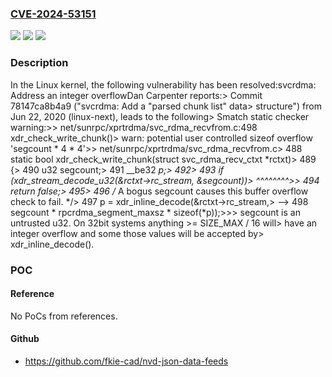### [CVE-2024-53151](https://cve.mitre.org/cgi-bin/cvename.cgi?name=CVE-2024-53151)
![](https://img.shields.io/static/v1?label=Product&message=Linux&color=blue)
![](https://img.shields.io/static/v1?label=Version&message=78147ca8b4a9b6cf0e597ddd6bf17959e08376c2%3C%2021e1cf688fb0397788c8dd42e1e0b08d58ac5c7b%20&color=brighgreen)
![](https://img.shields.io/static/v1?label=Vulnerability&message=n%2Fa&color=brighgreen)

### Description

In the Linux kernel, the following vulnerability has been resolved:svcrdma: Address an integer overflowDan Carpenter reports:> Commit 78147ca8b4a9 ("svcrdma: Add a "parsed chunk list" data> structure") from Jun 22, 2020 (linux-next), leads to the following> Smatch static checker warning:>>	net/sunrpc/xprtrdma/svc_rdma_recvfrom.c:498 xdr_check_write_chunk()>	warn: potential user controlled sizeof overflow 'segcount * 4 * 4'>> net/sunrpc/xprtrdma/svc_rdma_recvfrom.c>     488 static bool xdr_check_write_chunk(struct svc_rdma_recv_ctxt *rctxt)>     489 {>     490         u32 segcount;>     491         __be32 *p;>     492>     493         if (xdr_stream_decode_u32(&rctxt->rc_stream, &segcount))>                                                               ^^^^^^^^>>     494                 return false;>     495>     496         /* A bogus segcount causes this buffer overflow check to fail. */>     497         p = xdr_inline_decode(&rctxt->rc_stream,> --> 498                               segcount * rpcrdma_segment_maxsz * sizeof(*p));>>> segcount is an untrusted u32.  On 32bit systems anything >= SIZE_MAX / 16 will> have an integer overflow and some those values will be accepted by> xdr_inline_decode().

### POC

#### Reference
No PoCs from references.

#### Github
- https://github.com/fkie-cad/nvd-json-data-feeds

